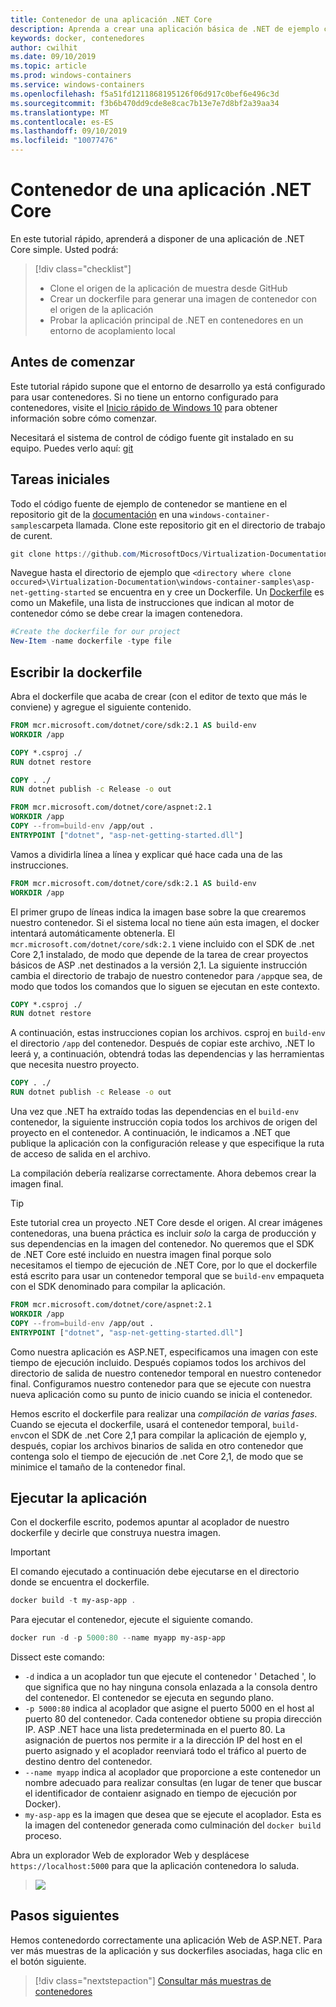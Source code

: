 ```yaml
---
title: Contenedor de una aplicación .NET Core
description: Aprenda a crear una aplicación básica de .NET de ejemplo con contenedores
keywords: docker, contenedores
author: cwilhit
ms.date: 09/10/2019
ms.topic: article
ms.prod: windows-containers
ms.service: windows-containers
ms.openlocfilehash: f5a51fd1211868195126f06d917c0bef6e496c3d
ms.sourcegitcommit: f3b6b470dd9cde8e8cac7b13e7e7d8bf2a39aa34
ms.translationtype: MT
ms.contentlocale: es-ES
ms.lasthandoff: 09/10/2019
ms.locfileid: "10077476"
---
```

# <a name="containerize-a-net-core-app"></a>Contenedor de una aplicación .NET Core


En este tutorial rápido, aprenderá a disponer de una aplicación de .NET Core simple. Usted podrá:

> [!div class="checklist"]
> * Clone el origen de la aplicación de muestra desde GitHub
> * Crear un dockerfile para generar una imagen de contenedor con el origen de la aplicación
> * Probar la aplicación principal de .NET en contenedores en un entorno de acoplamiento local

## <a name="before-you-begin"></a>Antes de comenzar

Este tutorial rápido supone que el entorno de desarrollo ya está configurado para usar contenedores. Si no tiene un entorno configurado para contenedores, visite el [Inicio rápido de Windows 10](./quick-start-windows-10.md) para obtener información sobre cómo comenzar.

Necesitará el sistema de control de código fuente git instalado en su equipo. Puedes verlo aquí: [git](https://git-scm.com/download)

## <a name="getting-started"></a>Tareas iniciales

Todo el código fuente de ejemplo de contenedor se mantiene en el repositorio git de la [documentación](https://github.com/MicrosoftDocs/Virtualization-Documentation) en una `windows-container-samples`carpeta llamada. Clone este repositorio git en el directorio de trabajo de curent.

```Powershell
git clone https://github.com/MicrosoftDocs/Virtualization-Documentation.git
```

Navegue hasta el directorio de ejemplo que `<directory where clone occured>\Virtualization-Documentation\windows-container-samples\asp-net-getting-started` se encuentra en y cree un Dockerfile. Un [Dockerfile](https://docs.docker.com/engine/reference/builder/) es como un Makefile, una lista de instrucciones que indican al motor de contenedor cómo se debe crear la imagen contenedora.

```Powershell
#Create the dockerfile for our project
New-Item -name dockerfile -type file
```

## <a name="write-the-dockerfile"></a>Escribir la dockerfile

Abra el dockerfile que acaba de crear (con el editor de texto que más le conviene) y agregue el siguiente contenido.

```Dockerfile
FROM mcr.microsoft.com/dotnet/core/sdk:2.1 AS build-env
WORKDIR /app

COPY *.csproj ./
RUN dotnet restore

COPY . ./
RUN dotnet publish -c Release -o out

FROM mcr.microsoft.com/dotnet/core/aspnet:2.1
WORKDIR /app
COPY --from=build-env /app/out .
ENTRYPOINT ["dotnet", "asp-net-getting-started.dll"]
```

Vamos a dividirla línea a línea y explicar qué hace cada una de las instrucciones.

```Dockerfile
FROM mcr.microsoft.com/dotnet/core/sdk:2.1 AS build-env
WORKDIR /app
```

El primer grupo de líneas indica la imagen base sobre la que crearemos nuestro contenedor. Si el sistema local no tiene aún esta imagen, el docker intentará automáticamente obtenerla. El `mcr.microsoft.com/dotnet/core/sdk:2.1` viene incluido con el SDK de .net Core 2,1 instalado, de modo que depende de la tarea de crear proyectos básicos de ASP .net destinados a la versión 2,1. La siguiente instrucción cambia el directorio de trabajo de nuestro contenedor para `/app`que sea, de modo que todos los comandos que lo siguen se ejecutan en este contexto.

```Dockerfile
COPY *.csproj ./
RUN dotnet restore
```

A continuación, estas instrucciones copian los archivos. csproj en `build-env` el directorio `/app` del contenedor. Después de copiar este archivo, .NET lo leerá y, a continuación, obtendrá todas las dependencias y las herramientas que necesita nuestro proyecto.

```Dockerfile
COPY . ./
RUN dotnet publish -c Release -o out
```

Una vez que .NET ha extraído todas las dependencias en el `build-env` contenedor, la siguiente instrucción copia todos los archivos de origen del proyecto en el contenedor. A continuación, le indicamos a .NET que publique la aplicación con la configuración release y que especifique la ruta de acceso de salida en el archivo.

La compilación debería realizarse correctamente. Ahora debemos crear la imagen final. 

> [!TIP]
> Este tutorial crea un proyecto .NET Core desde el origen. Al crear imágenes contenedoras, una buena práctica es incluir _solo_ la carga de producción y sus dependencias en la imagen del contenedor. No queremos que el SDK de .NET Core esté incluido en nuestra imagen final porque solo necesitamos el tiempo de ejecución de .NET Core, por lo que el dockerfile está escrito para usar un contenedor temporal que se `build-env` empaqueta con el SDK denominado para compilar la aplicación.

```Dockerfile
FROM mcr.microsoft.com/dotnet/core/aspnet:2.1
WORKDIR /app
COPY --from=build-env /app/out .
ENTRYPOINT ["dotnet", "asp-net-getting-started.dll"]
```

Como nuestra aplicación es ASP.NET, especificamos una imagen con este tiempo de ejecución incluido. Después copiamos todos los archivos del directorio de salida de nuestro contenedor temporal en nuestro contenedor final. Configuramos nuestro contenedor para que se ejecute con nuestra nueva aplicación como su punto de inicio cuando se inicia el contenedor.

Hemos escrito el dockerfile para realizar una _compilación de varias fases_. Cuando se ejecuta el dockerfile, usará el contenedor temporal, `build-env`con el SDK de .net Core 2,1 para compilar la aplicación de ejemplo y, después, copiar los archivos binarios de salida en otro contenedor que contenga solo el tiempo de ejecución de .net Core 2,1, de modo que se minimice el tamaño de la contenedor final.

## <a name="run-the-app"></a>Ejecutar la aplicación

Con el dockerfile escrito, podemos apuntar al acoplador de nuestro dockerfile y decirle que construya nuestra imagen. 

>[!IMPORTANT]
>El comando ejecutado a continuación debe ejecutarse en el directorio donde se encuentra el dockerfile.

```Powershell
docker build -t my-asp-app .
```

Para ejecutar el contenedor, ejecute el siguiente comando.

```Powershell
docker run -d -p 5000:80 --name myapp my-asp-app
```

Dissect este comando:

* `-d` indica a un acoplador tun que ejecute el contenedor ' Detached ', lo que significa que no hay ninguna consola enlazada a la consola dentro del contenedor. El contenedor se ejecuta en segundo plano. 
* `-p 5000:80` indica al acoplador que asigne el puerto 5000 en el host al puerto 80 del contenedor. Cada contenedor obtiene su propia dirección IP. ASP .NET hace una lista predeterminada en el puerto 80. La asignación de puertos nos permite ir a la dirección IP del host en el puerto asignado y el acoplador reenviará todo el tráfico al puerto de destino dentro del contenedor.
* `--name myapp` indica al acoplador que proporcione a este contenedor un nombre adecuado para realizar consultas (en lugar de tener que buscar el identificador de contaienr asignado en tiempo de ejecución por Docker).
* `my-asp-app` es la imagen que desea que se ejecute el acoplador. Esta es la imagen del contenedor generada como culminación del `docker build` proceso.

Abra un explorador Web de explorador Web y desplácese `https://localhost:5000` para que la aplicación contenedora lo saluda.

>![](media/SampleAppScreenshot.png)

## <a name="next-steps"></a>Pasos siguientes

Hemos contenedordo correctamente una aplicación Web de ASP.NET. Para ver más muestras de la aplicación y sus dockerfiles asociadas, haga clic en el botón siguiente.

> [!div class="nextstepaction"]
> [Consultar más muestras de contenedores](../samples.md)
